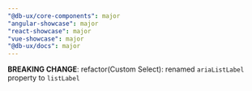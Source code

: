 ```yaml
---
"@db-ux/core-components": major
"angular-showcase": major
"react-showcase": major
"vue-showcase": major
"@db-ux/docs": major
---
```


**BREAKING CHANGE**: refactor(Custom Select): renamed `ariaListLabel` property to `listLabel`
